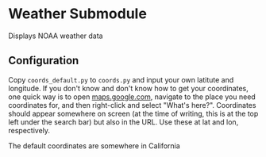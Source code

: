 Weather Submodule
=================

Displays NOAA weather data


Configuration
-------------

Copy `coords_default.py` to `coords.py` and input your own latitute and longitude.
If you don't know and don't know how to get your coordinates, one quick way is to open [maps.google.com](http://maps.google.com), navigate to the place you need coordinates for, and then right-click and select "What's here?". Coordinates should appear somewhere on screen (at the time of writing, this is at the top left under the search bar) but also in the URL. Use these at lat and lon, respectively.

The default coordinates are somewhere in California
